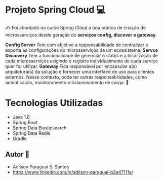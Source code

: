 # Projeto Spring Cloud 💻
 
:writing_hand: Foi abordado no curso Spring Cloud a boa pratica de criação de microsserviços desde geração do **serviços config, discover e gateway**.

**Config Server** Tem com objetivo a responsabilidade de centralizar e exporta as configurações do microsserviços de um ecossistema.
**Servce Discovery** Tem a funcionalidade de gerenciar o status e a localização de cada microsserviços exigindo o registro individualmente de cada serviço quer for utilizar.
**Gateway** Fica responsável por encapsular a(s) arquitetura(s) da solução e fornecer uma interface de uso para clientes externos. Nesse contexto, pode ter outras responsabilidades, como autenticação, monitoramento e balanceamento de carga.
:wave:

# Tecnologias Utilizadas
-	Java 1.8
-	Spring Boot
-	Spring Data Elasticsearch
-	Spring Data Redis
-	Gradle


## Autor :call_me_hand:
* Adilson Paraguai S. Santos
* https://www.linkedin.com/in/adilson-paraguai-b2a47111a/
